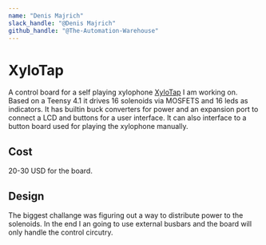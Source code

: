 ```yaml
---
name: "Denis Majrich"
slack_handle: "@Denis Majrich"
github_handle: "@The-Automation-Warehouse"
---
```


# XyloTap

<!-- Describe your board in 2-3 sentences. What are you making? What will it do? -->
A control board for a self playing xylophone [XyloTap](https://github.com/The-Automation-Warehouse/XyloTap) I am working on.
Based on a Teensy 4.1 it drives 16 solenoids via MOSFETS and 16 leds as indicators. It has builtin buck converters for power and an expansion port to connect a LCD and buttons for a user interface. It can also interface to a button board used for playing the xylophone manually.

<!-- How much is it going to cost? -->
## Cost
20-30 USD for the board.


## Design
<!-- Tell us a little bit about your design process. What were some challenges? What helped? ***Totally optional*** -->
The biggest challange was figuring out a way to distribute power to the solenoids. In the end I an going to use external busbars and the board will only handle the control circutry.
